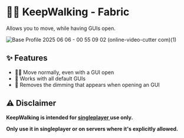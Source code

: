 # 🏃‍♂️ KeepWalking - Fabric
Allows you to move, while having GUIs open.

![Base Profile 2025 06 06 - 00 55 09 02 (online-video-cutter com)(1)](https://github.com/user-attachments/assets/c531dd87-990a-41b3-973f-7e2dedf8ac68)

**✨ Features**
---------
- 🚶‍♂ Move normally, even with a GUI open
- 🎒 Works with all default GUIs
- 🧩 Removes the dimming that appears when opening an GUI


**⚠️ Disclaimer**
---------
**KeepWalking is intended for <ins> singleplayer </ins> use only.**

**Only use it in singleplayer or on servers where it's explicitly allowed.**



